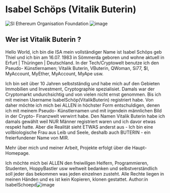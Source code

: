 # Isabel Schöps (Vitalik Buterin)
![SI Ethereum Organisation   Foundation](https://github.com/transcend-io/terragrunt-atlantis-config/assets/127110010/76532217-d0ca-4e2a-94a6-ed196e1ff211)
![image](https://github.com/transcend-io/terragrunt-atlantis-config/assets/127110010/fb8be136-5f85-4da5-a0f4-21a947966fd8)

## Wer ist Vitalik Buterin ?
Hello World, ich bin die ISA mein vollständiger Name ist Isabel Schöps geb Thiel und ich bin am 16.07. 1983 in Sömmerda geboren und wohne aktuell in Erfurt | Thüringen | Deutschland. 
In der Tech/Cryptowelt benutze ich den Pseudo- Künstlernamen; Vitalik Buterin, VButerin, QWoman, Si77, $I, MyAccount, MyEther, MyAccount, MyApe usw. 

Ich bin seit über 10 Jahren selbstständig und habe mich auf den Gebieten Immobilien und Investment, Cryptographie spezialisiet. Damals war der Cryptomarkt undurchsichtig und von vielen nicht ernst genommen. Bis ich mit meinen Username IsabelSchöp(VitalikButerin) registriert habe. Von daher möchte ich mich bei ALLEN in höchster Form entschuldigen, denen ich mit meinem Pseudo- Künstlernamen und mit irgendein männlichen Bild in der Crypto- Finanzwelt verwirrt habe. Den Namen Vitalik Buterin habe ich damals gewählt weil NUR Männer registriert waren und ich davor etwas respekt hatte. Aber die Realität sieht ETWAS anderst aus -  Ich bin eine vollbiologische Frau aus Leib und Seele, deshalb auch BUTERIN - ein freierfundener Name von MIR. 

Mehr über mich und meiner Arbeit, Projekte erfolgt über die Haupt-Homepage. 

Ich möchte mich bei ALLEN den freiwillgen Helfern, Programmieren, Studenten, HoppyBastler usw weltweit bedanken und selbstverständlich soll jeder das bekommen was jeden einzelnen zusteht.
Alle Rechte liegen in meinen Händen und es ist kein Kopieren, klonen gestattet. Author:in IsabelSchoepd![image](https://github.com/transcend-io/terragrunt-atlantis-config/assets/127110010/60947251-1cfd-43e1-836b-f52e29332aa2)

